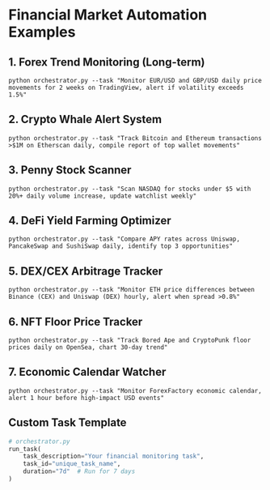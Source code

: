 # Financial Market Automation Examples

## 1. Forex Trend Monitoring (Long-term)
`python orchestrator.py --task "Monitor EUR/USD and GBP/USD daily price movements for 2 weeks on TradingView, alert if volatility exceeds 1.5%"`

## 2. Crypto Whale Alert System
`python orchestrator.py --task "Track Bitcoin and Ethereum transactions >$1M on Etherscan daily, compile report of top wallet movements"`

## 3. Penny Stock Scanner
`python orchestrator.py --task "Scan NASDAQ for stocks under $5 with 20%+ daily volume increase, update watchlist weekly"`

## 4. DeFi Yield Farming Optimizer
`python orchestrator.py --task "Compare APY rates across Uniswap, PancakeSwap and SushiSwap daily, identify top 3 opportunities"`

## 5. DEX/CEX Arbitrage Tracker
`python orchestrator.py --task "Monitor ETH price differences between Binance (CEX) and Uniswap (DEX) hourly, alert when spread >0.8%"`

## 6. NFT Floor Price Tracker
`python orchestrator.py --task "Track Bored Ape and CryptoPunk floor prices daily on OpenSea, chart 30-day trend"`

## 7. Economic Calendar Watcher
`python orchestrator.py --task "Monitor ForexFactory economic calendar, alert 1 hour before high-impact USD events"`

## Custom Task Template
```python
# orchestrator.py
run_task(
    task_description="Your financial monitoring task",
    task_id="unique_task_name",
    duration="7d"  # Run for 7 days
)
